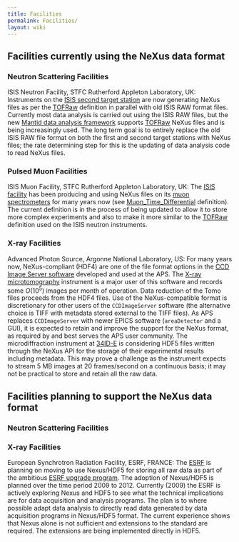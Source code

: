 ```yaml
---
title: Facilities
permalink: Facilities/
layout: wiki
---
```


Facilities currently using the NeXus data format
------------------------------------------------

### Neutron Scattering Facilities

ISIS Neutron Facility, STFC Rutherford Appleton Laboratory, UK: Instruments on the [ISIS second target station](http://ts-2.isis.rl.ac.uk/) are now generating NeXus files as per the [TOFRaw](TOFRaw "wikilink") definition in parallel with old ISIS RAW format files. Currently most data analysis is carried out using the ISIS RAW files, but the new [Mantid data analysis framework](http://www.mantidproject.org/) supports [TOFRaw](TOFRaw "wikilink") NeXus files and is being increasingly used. The long term goal is to entirely replace the old ISIS RAW file format on both the first and second target stations with NeXus files; the rate determining step for this is the updating of data analysis code to read NeXus files.  

### Pulsed Muon Facilities

ISIS Muon Facility, STFC Rutherford Appleton Laboratory, UK: The [ISIS facility](http://www.isis.rl.ac.uk/) has been producing and using NeXus files on its [muon spectrometers](http://www.isis.rl.ac.uk/muons/) for many years now (see [Muon\_Time\_Differential](Muon_Time_Differential "wikilink") definition). The current definition is in the process of being updated to allow it to store more complex experiments and also to make it more similar to the [TOFRaw](TOFRaw "wikilink") definition used on the ISIS neutron instruments.  

### X-ray Facilities

Advanced Photon Source, Argonne National Laboratory, US: For many years now, NeXus-compliant (HDF4) are one of the file format options in the [CCD Image Server software](http://www.aps.anl.gov/bcda/dataAcq/) developed and used at the APS. The [X-ray microtomography](http://www.aps.anl.gov/Xray_Science_Division/Xray_Microscopy_and_Imaging/Science_and_Research/Techniques/Tomography) instrument is a major user of this software and records some *O*(10<sup>5</sup>) images per month of operation. Data reduction of the Tomo files proceeds from the HDF4 files. Use of the NeXus-compatible format is discretionary for other users of the `CCDImageServer` software (the alternative choice is TIFF with metadata stored external to the TIFF files). As APS replaces `CCDImageServer` with newer EPICS software (`areaDetector` and a GUI), it is expected to retain and improve the support for the NeXus format, as required by and best serves the APS user community. The microdiffraction instrument at [34ID-E](http://www.aps.anl.gov/Sectors/33_34/microdiff/) is considering HDF5 files written through the NeXus API for the storage of their experimental results including metadata. This may prove a challenge as the instrument expects to stream 5 MB images at 20 frames/second on a continuous basis; it may not be practical to store and retain all the raw data.  

Facilities planning to support the NeXus data format
----------------------------------------------------

### Neutron Scattering Facilities

### X-ray Facilities

European Synchrotron Radiation Facility, ESRF, FRANCE: The [ESRF](http://www.esrf.eu) is planning on moving to use Nexus/HDF5 for storing all raw data as part of the ambitious [ESRF upgrade program](http://www.esrf.eu/Upgrade). The adoption of Nexus/HDF5 is planned over the time period 2009 to 2012. Currently (2009) the ESRF is actively exploring Nexus and HDF5 to see what the technical implications are for data acquisition and analysis programs. The plan is to where possible adapt data analysis to directly read data generated by data acquisition programs in Nexus/HDF5 format. The current experience shows that Nexus alone is not sufficient and extensions to the standard are required. The extensions are being implemented directly in HDF5.  
